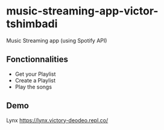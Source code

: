 # music-streaming-app-victor-tshimbadi
Music Streaming app (using Spotify API)

## Fonctionnalities
* Get your Playlist
* Create a Playlist
* Play the songs

## Demo
Lynx <a href="https://lynx.victory-deodeo.repl.co/">https://lynx.victory-deodeo.repl.co/</a>
